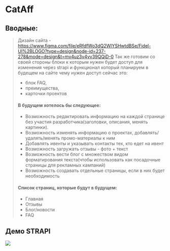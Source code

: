 # CatAff
## Вводные:
> Дизайн сайта - https://www.figma.com/file/eRfdfWo3dQ2WlYSHwtdBSe/Fidel-UI%2BLOGO?type=design&node-id=237-278&mode=design&t=mv4uz3v4vv39QQjD-0
> Так же готовим со своей стороны блоки к которым нужен будет доступ для изменения через strapi и функционал который планируем в будещем на сайте чему нужен доступ сейчас это:
> - блок FAQ, 
> - преимущества,
> - карточки проектов
> 
> #### В будущем хотелось бы следующее:
> - Возможность редактировать информацию на каждой странице без участия разработчика(заголовки, описания, менять картинки).
> - Возможность изменять информацию о проектах, добавлять/удалять/менять промо-материалы к ним
> - Добавлять ивенты и указывать контакты тех, кто едет на ивент
> - Возможность загружать отзывы - фото + текст
> - Возможность вести блог с множеством видом форматирования текста(чтобы использовать как посадочные страницы для рекламных кампаний)
> - Возможность создавать отдельные страницы, если в них будет необходимость
 >
> #### Список страниц, которые будут в будущем:
> - Главная
> - Отзывы
> - Блог/новости
> - FAQ


## Демо STRAPI

[![](https://mermaid.ink/img/pako:eNp1UbFOwzAQ_RXrplRKqsZukjYDUxmZYIIwGPvcRCR25NiFUvXfcWJALD1ZvvPTe_fOugsIIxFqUL35EC23jjwdGk3CCeEntEky36sVyTLSGy7J1DnMsjsi1IvojZeq5xbJyI84Ea4leT-9RrVQs0ahEy0RRjvUbtZNzvKxi5RYJzEtFhOGFv_YQv0w_dsxkFoy2u7EHUZ0Di6HTifJkuKYfpSBccszGMQCUhjQDryT4f-XGWvAtThgA3UoJSrue9dAo6-Byr0zj2ctoHbWYwrR5NDxMNYAteL9FNCRa6gv8Ak1LXdrut8XVVWwKmd0W6RwhjrP2XpT0LJk24IxRsvqmsKXMaHFZl3M2KYq6a5kebGnvy73snPG_png8nyIi1v2txg_L13m6a7f7lSSzw?type=png)](https://mermaid.live/edit#pako:eNp1UbFOwzAQ_RXrplRKqsZukjYDUxmZYIIwGPvcRCR25NiFUvXfcWJALD1ZvvPTe_fOugsIIxFqUL35EC23jjwdGk3CCeEntEky36sVyTLSGy7J1DnMsjsi1IvojZeq5xbJyI84Ea4leT-9RrVQs0ahEy0RRjvUbtZNzvKxi5RYJzEtFhOGFv_YQv0w_dsxkFoy2u7EHUZ0Di6HTifJkuKYfpSBccszGMQCUhjQDryT4f-XGWvAtThgA3UoJSrue9dAo6-Byr0zj2ctoHbWYwrR5NDxMNYAteL9FNCRa6gv8Ak1LXdrut8XVVWwKmd0W6RwhjrP2XpT0LJk24IxRsvqmsKXMaHFZl3M2KYq6a5kebGnvy73snPG_png8nyIi1v2txg_L13m6a7f7lSSzw)